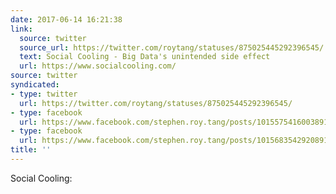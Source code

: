 ```yaml
---
date: 2017-06-14 16:21:38
link:
  source: twitter
  source_url: https://twitter.com/roytang/statuses/875025445292396545/
  text: Social Cooling - Big Data's unintended side effect
  url: https://www.socialcooling.com/
source: twitter
syndicated:
- type: twitter
  url: https://twitter.com/roytang/statuses/875025445292396545/
- type: facebook
  url: https://www.facebook.com/stephen.roy.tang/posts/10155754160038912
- type: facebook
  url: https://www.facebook.com/stephen.roy.tang/posts/10156835429208912
title: ''
---
```


Social Cooling: